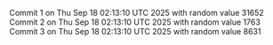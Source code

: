 Commit 1 on Thu Sep 18 02:13:10 UTC 2025 with random value 31652
Commit 2 on Thu Sep 18 02:13:10 UTC 2025 with random value 1763
Commit 3 on Thu Sep 18 02:13:10 UTC 2025 with random value 8631
